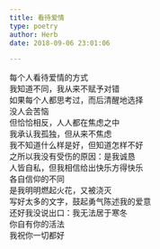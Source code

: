 ```yaml
---  
title: 看待爱情  
type: poetry  
author: Herb  
date: 2018-09-06 23:01:06  

---  
```

每个人看待爱情的方式  
我知道不同，我从来不赋予对错  
如果每个人都思考过，而后清醒地选择  
没人会苦恼    
但恰恰相反，人人都在焦虑之中  
我承认我孤独，但从来不焦虑  
我不知道什么样是好，但知道怎样不好  
之所以我没有受伤的原因：是我诚恳    
人皆自私，但我相信给出快乐方得快乐  
各自信仰的不同  
是我明明燃起火花，又被浇灭  
写好太多的文字，鼓起勇气陈述我的爱意    
还好我没说出口：我无法居于寒冬  
你自有你的活法  
我祝你一切都好